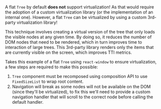 A flat `Tree` by default **does not** support virtualization! As that would require the adoption of a custom virtualization library (or the implementation of an internal one). However, a flat `Tree` can be virtualized by using a custom 3rd-party virtualization library!

This technique involves creating a virtual version of the tree that only loads the visible nodes at any given time. By doing so, it reduces the number of DOM nodes that need to be rendered, which in turn improves time to interaction of large trees. This 3rd-party library renders only the items that are currently visible on the screen, which improves TTI metrics.

Takes this example of a flat `Tree` using `react-window` to ensure virtualization, a few steps are required to make this possible:

1. `Tree` component must be recomposed using composition API to use `FixedSizeList` to wrap root content.
2. Navigation will break as some nodes will not be available on the DOM (since they'll be virtualized), to fix this we'll need to provide a custom navigation handler that will scroll to the correct node before calling the default handler.
